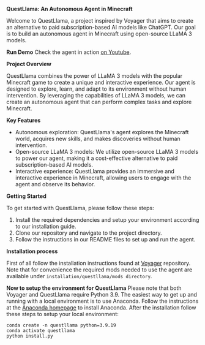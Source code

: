 **QuestLlama: An Autonomous Agent in Minecraft**

Welcome to QuestLlama, a project inspired by Voyager that aims to create an alternative to paid subscription-based AI models like ChatGPT. Our goal is to build an autonomous agent in Minecraft using open-source LLaMA 3 models.

**Run Demo**
Check the agent in action [on Youtube](https://www.youtube.com/watch?v=Yi1C9vs1BWM).

**Project Overview**

QuestLlama combines the power of LLaMA 3 models with the popular Minecraft game to create a unique and interactive experience. Our agent is designed to explore, learn, and adapt to its environment without human intervention. By leveraging the capabilities of LLaMA 3 models, we can create an autonomous agent that can perform complex tasks and explore Minecraft.

**Key Features**

* Autonomous exploration: QuestLlama's agent explores the Minecraft world, acquires new skills, and makes discoveries without human intervention.
* Open-source LLaMA 3 models: We utilize open-source LLaMA 3 models to power our agent, making it a cost-effective alternative to paid subscription-based AI models.
* Interactive experience: QuestLlama provides an immersive and interactive experience in Minecraft, allowing users to engage with the agent and observe its behavior.

**Getting Started**

To get started with QuestLlama, please follow these steps:

1. Install the required dependencies and setup your environment according to our installation guide.
2. Clone our repository and navigate to the project directory.
3. Follow the instructions in our README files to set up and run the agent.

**Installation process**

First of all follow the installation instructions found at [Voyager](https://github.com/MineDojo/Voyager) repository. Note that for convenience the required mods needed to use the agent are available under ```installation/questllama/mods directory```.

**Now to setup the environment for QuestLlama**
Please note that both Voyager and QuestLlama require Python 3.9. The easiest way to get up and running with a local environment is to use Anaconda. Follow the instructions at the [Anaconda homepage](https://docs.anaconda.com/free/anaconda/install/index.html) to install Anaconda.
After the installation follow these steps to setup your local environment:


```console
conda create -n questllama python=3.9.19
conda activate questllama
python install.py
```